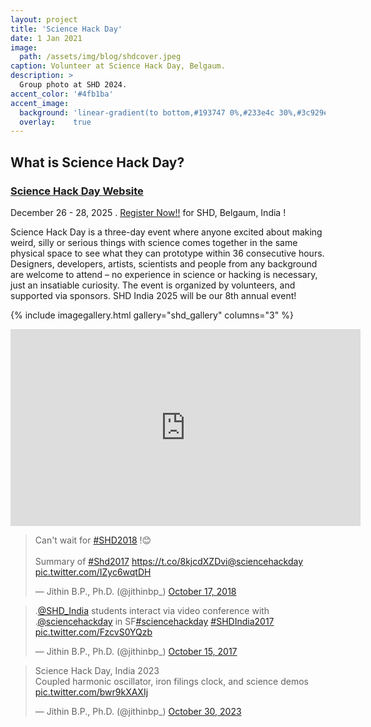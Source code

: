 ```yaml
---
layout: project
title: 'Science Hack Day'
date: 1 Jan 2021
image: 
  path: /assets/img/blog/shdcover.jpeg
caption: Volunteer at Science Hack Day, Belgaum.
description: >
  Group photo at SHD 2024.
accent_color: '#4fb1ba'
accent_image:
  background: 'linear-gradient(to bottom,#193747 0%,#233e4c 30%,#3c929e 50%,#d5d5d4 70%,#cdccc8 100%)'
  overlay:    true
---
```


## What is Science Hack Day?

### [Science Hack Day Website](https://sciencehackday.in/)

December 26 - 28, 2025  . [Register Now!!]((https://sciencehackday.in/)) for SHD, Belgaum, India !

Science Hack Day is a three-day event where anyone excited about making weird, silly or serious things with science comes together in the same physical space to see what they can prototype within 36 consecutive hours. Designers, developers, artists, scientists and people from any background are welcome to attend – no experience in science or hacking is necessary, just an insatiable curiosity. The event is organized by volunteers, and supported via sponsors. SHD India 2025 will be our 8th annual event! 


{% include imagegallery.html gallery="shd_gallery" columns="3" %}

<iframe width="560" height="315" src="https://www.youtube.com/embed/lXkqKo1Ko3E?si=_65j5pWWTtTxC_Zt" title="YouTube video player" frameborder="0" allow="accelerometer; autoplay; clipboard-write; encrypted-media; gyroscope; picture-in-picture; web-share" referrerpolicy="strict-origin-when-cross-origin" allowfullscreen></iframe> 


<blockquote class="twitter-tweet"><p lang="en" dir="ltr">Can&#39;t wait for <a href="https://twitter.com/hashtag/SHD2018?src=hash&amp;ref_src=twsrc%5Etfw">#SHD2018</a> !😊<br><br>Summary of <a href="https://twitter.com/hashtag/Shd2017?src=hash&amp;ref_src=twsrc%5Etfw">#Shd2017</a> <a href="https://t.co/8kjcdXZDvi">https://t.co/8kjcdXZDvi</a><a href="https://twitter.com/sciencehackday?ref_src=twsrc%5Etfw">@sciencehackday</a> <a href="https://t.co/IZyc6wqtDH">pic.twitter.com/IZyc6wqtDH</a></p>&mdash; Jithin B.P., Ph.D. (@jithinbp_) <a href="https://twitter.com/jithinbp_/status/1052632511451262976?ref_src=twsrc%5Etfw">October 17, 2018</a></blockquote> <script async src="https://platform.twitter.com/widgets.js" charset="utf-8"></script> 

<blockquote class="twitter-tweet"><p lang="en" dir="ltr">.<a href="https://twitter.com/SHD_India?ref_src=twsrc%5Etfw">@SHD_India</a> students interact via video conference with .<a href="https://twitter.com/sciencehackday?ref_src=twsrc%5Etfw">@sciencehackday</a> in SF<a href="https://twitter.com/hashtag/sciencehackday?src=hash&amp;ref_src=twsrc%5Etfw">#sciencehackday</a> <a href="https://twitter.com/hashtag/SHDIndia2017?src=hash&amp;ref_src=twsrc%5Etfw">#SHDIndia2017</a> <a href="https://t.co/FzcvS0YQzb">pic.twitter.com/FzcvS0YQzb</a></p>&mdash; Jithin B.P., Ph.D. (@jithinbp_) <a href="https://twitter.com/jithinbp_/status/919432211178307584?ref_src=twsrc%5Etfw">October 15, 2017</a></blockquote> <script async src="https://platform.twitter.com/widgets.js" charset="utf-8"></script> 

<blockquote class="twitter-tweet"><p lang="en" dir="ltr">Science Hack Day, India 2023<br>Coupled harmonic oscillator, iron filings clock, and science demos <a href="https://t.co/bwr9kXAXIj">pic.twitter.com/bwr9kXAXIj</a></p>&mdash; Jithin B.P., Ph.D. (@jithinbp_) <a href="https://twitter.com/jithinbp_/status/1718825930599338324?ref_src=twsrc%5Etfw">October 30, 2023</a></blockquote> <script async src="https://platform.twitter.com/widgets.js" charset="utf-8"></script> 